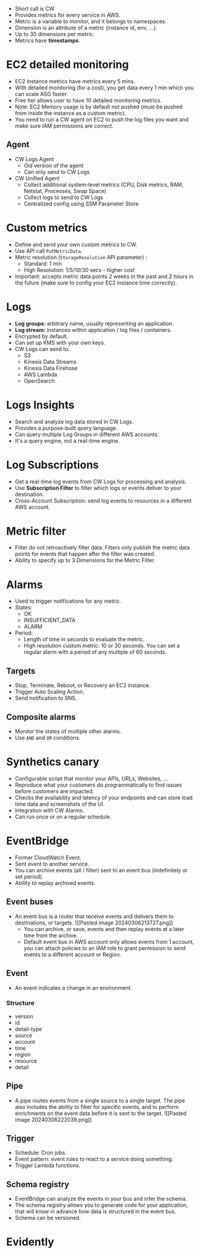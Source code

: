 - Short call is CW.
- Provides metrics for every service in AWS.
- Metric is a variable to monitor, and it belongs to namespaces.
- Dimension is an attribute of a metric (instance id, env, ...).
- Up to 30 dimensions per metric.
- Metrics have **timestamps**.
# EC2 detailed monitoring
- EC2 instance metrics have metrics every 5 mins.
- With detailed monitoring (for a cost), you get data every 1 min which you can scale ASG faster.
- Free tier allows user to have 10 detailed monitoring metrics.
- Note: EC2 Memory usage is by default not pushed (must be pushed from inside the instance as a custom metric).
- You need to run a CW agent on EC2 to push the log files you want and make sure IAM permissions are correct.
## Agent
- CW Logs Agent
	- Old version of the agent
	- Can only send to CW Logs
- CW Unified Agent
	- Collect additional system-level metrics (CPU, Disk metrics, RAM, Netstat, Processes, Swap Space)
	- Collect logs to send to CW Logs
	- Centralized config using SSM Parameter Store
# Custom metrics
- Define and send your own custom metrics to CW.
- Use API call `PutMetricData`.
- Metric resolution (`StorageResolution` API parameter) :
	- Standard: 1 min
	- High Resolution: 1/5/10/30 secs - higher cost
- Important: accepts metric data points 2 weeks in the past and 2 hours in the future (make sure to config your EC2 instance time correctly).
# Logs
- **Log groups:** arbitrary name, usually representing an application.
- **Log stream:** instances within application / log files / containers.
- Encrypted by default.
- Can set up KMS with your own keys.
- CW Logs can send to:
	- S3
	- Kinesis Data Streams
	- Kinesis Data Firehose
	- AWS Lambda
	- OpenSearch
# Logs Insights
- Search and analyze log data stored in CW Logs.
- Provides a purpose-built query language.
- Can query multiple Log Groups in different AWS accounts.
- It's a query engine, not a real-time engine.
# Log Subscriptions
- Get a real-time log events from CW Logs for processing and analysis.
- Use **Subscription Filter** to filter which logs or events deliver to your destination.
- Cross-Account Subscription: send log events to resources in a different AWS account.
# Metric filter
- Filter do not retroactively filter data. Filters only publish the metric data points for events that happen after the filter was created.
- Ability to specify up to 3 Dimensions for the Metric Filter.
# Alarms
- Used to trigger notifications for any metric.
- States:
	- OK
	- INSUFFICIENT_DATA
	- ALARM
- Period:
	- Length of time in seconds to evaluate the metric.
	- High resolution custom metric: 10 or 30 seconds. You can set a regular alarm with a period of any multiple of 60 seconds.
## Targets
- Stop, Terminate, Reboot, or Recovery an EC2 instance.
- Trigger Auto Scaling Action.
- Send notification to SNS.
## Composite alarms
- Monitor the states of multiple other alarms.
- Use `AND` and `OR` conditions.
# Synthetics canary
- Configurable script that monitor your APIs, URLs, Websites, ...
- Reproduce what your customers do programmatically to find issues before customers are impacted.
- Checks the availability and latency of your endpoints and can store load time data and screenshots of the UI.
- Integration with CW Alarms.
- Can run once or on a regular schedule.
# EventBridge
- Former CloudWatch Event.
- Sent event to another service.
- You can archive events (all / filter) sent to an event bus (indefinitely or set period).
- Ability to replay archived events.
## Event buses
- An event bus is a router that receive events and delivers them to destinations, or targets.
  ![[Pasted image 20240306213727.png]]
  - You can archive, or save, events and then replay events at a later time from the archive.
  - Default event bus in AWS account only allows events from 1 account, you can attach policies to an IAM role to grant permission to send events to a different account or Region.
## Event
- An event indicates a change in an environment.
### Structure
- version
- id
- detail-type
- source
- account
- time
- region
- resource
- detail
## Pipe
- A pipe routes events from a single source to a single target. The pipe also includes the ability to filter for specific events, and to perform enrichments on the event data before it is sent to the target.
  ![[Pasted image 20240306222039.png]]
## Trigger
- Schedule: Cron jobs.
- Event pattern: event rules to react to a service doing something.
- Trigger Lambda functions.
## Schema registry
- EventBridge can analyze the events in your bus and infer the schema.
-  The schema registry allows you to generate code for your application, that will know in advance how data is structured in the event bus.
- Schema can be versioned.
# Evidently